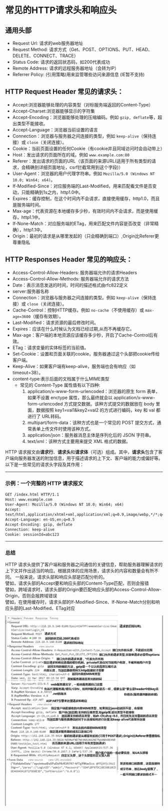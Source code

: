 # 常见的HTTP请求头和响应头
## 通用头部
* Request Url: 请求的web服务器地址
* Request Method: 请求方式（Get、POST、OPTIONS、PUT、HEAD、DELETE、CONNECT、TRACE）
* Status Code: 请求的返回状态码，如200代表成功
* Remote Address: 请求的远程服务器地址（会转为IP）
* Referrer Policy: (引用策略)用来监管哪些访问来源信息 (IE暂不支持)


## HTTP Request Header 常见的请求头：
* Accept:浏览器能够处理的内容类型（对标服务端返回的Content-Type）
* Accept-Charset:浏览器能够显示的字符集
* Accept-Encoding：浏览器能够处理的压缩编码。例如 `gzip, deflate`等，超出类型不能接收。
* Accept-Language：浏览器当前设置的语言
* Connection：浏览器与服务器之间连接的类型，例如 `keep-alive`（保持连接）或 `close`（关闭连接）。
* Cookie：当前页面设置的任何Cookie（有cookie并且同域访问时会自动带上）
* Host：发出请求的页面所在的域。例如 `www.example.com:80`
* Referer：发出请求的页面的URL（该页面的来源URL(适用于所有类型的请求，会精确到详细页面地址，csrf拦截常用到这个字段)）
* User-Agent：浏览器的用户代理字符串。例如 `Mozilla/5.0 (Windows NT 10.0; Win64; x64)`。
* If-Modified-Since：对应服务端的Last-Modified，用来匹配看文件是否变动，只能精确到1s之内，http1.0中。
* Expires：缓存控制，在这个时间内不会请求，直接使用缓存，http1.0，而且是服务端时间。
* Max-age：代表资源在本地缓存多少秒，有效时间内不会请求，而是使用缓存，http1.1中。
* If-None-Match：对应服务端的ETag，用来匹配文件内容是否改变（非常精确），http1.1中。
* Origin：最初的请求是从哪里发起的（只会精确到端口）,Origin比Referer更尊重隐私


## HTTP Responses Header 常见的响应头：
* Access-Control-Allow-Headers: 服务器端允许的请求Headers
* Access-Control-Allow-Methods: 服务器端允许的请求方法
* Date：表示消息发送的时间，时间的描述格式由rfc822定义
* server:服务器名称
* Connection：浏览器与服务器之间连接的类型。例如 `keep-alive`（保持连接）或 `close`（关闭连接）。
* Cache-Control：控制HTTP缓存。例如 `no-cache`（不使用缓存）或 `max-age=3600`（缓存有效期）。
* Last-Modified：请求资源的最后修改时间。
* Expires：应该在什么时候认为文档已经过期,从而不再缓存它。
* Max-age：客户端的本地资源应该缓存多少秒，开启了Cache-Control后有效。
* ETag：请求变量的实体标签的当前值。
* Set-Cookie：设置和页面关联的cookie，服务器通过这个头部把cookie传给客户端。
* Keep-Alive：如果客户端有keep-alive，服务端也会有响应（如timeout=38）。
* content-type:表示后面的文档属于什么MIME类型
    * 常见的 Content-Type 属性值有以下四种:
        1. application/x-www-form-urlencoded：浏览器的原生 form 表单，如果不设置 enctype 属性，那么最终就会以 application/x-www-form-urlencoded 方式提交数据。该种方式提交的数据放在 body 里面，数据按照 key1=val1&key2=val2 的方式进行编码，key 和 val 都进行了 URL转码。
        2. multipart/form-data：该种方式也是一个常见的 POST 提交方式，通常表单上传文件时使用该种方式。
        3. application/json：服务器消息主体是序列化后的 JSON 字符串。
        4. text/xml：该种方式主要用来提交 XML 格式的数据。






HTTP 请求报文由**请求行**、**请求头**和**请求体**（可选）组成。其中，**请求头**包含了客户端向服务器发送的附加信息，用于描述请求的上下文、客户端的能力或偏好等。以下是一些常见的请求头字段及其作用：

---

### **示例：一个完整的 HTTP 请求报文**
```http
GET /index.html HTTP/1.1
Host: www.example.com
User-Agent: Mozilla/5.0 (Windows NT 10.0; Win64; x64)
Accept: text/html,application/xhtml+xml,application/xml;q=0.9,image/webp,*/*;q=0.8
Accept-Language: en-US,en;q=0.5
Accept-Encoding: gzip, deflate
Connection: keep-alive
Cookie: sessionId=abc123
```

---

### **总结**
HTTP 请求头提供了客户端和服务器之间通信的关键信息，帮助服务器理解请求的上下文并作出适当的响应。根据具体的应用场景，请求头的内容和数量会有所不同。
一般来说，请求头部和响应头部是匹配分析的。  
譬如，请求头部的Accept要和响应头部的Content-Type匹配，否则会报错  
譬如，跨域请求时，请求头部的Origin要匹配响应头部的Access-Control-Allow-Origin，否则会报跨域错误  
譬如，在使用缓存时，请求头部的If-Modified-Since、If-None-Match分别和响应头部的Last-Modified、ETag对应   
 
![avatar](./images/HTTP请求头.png)